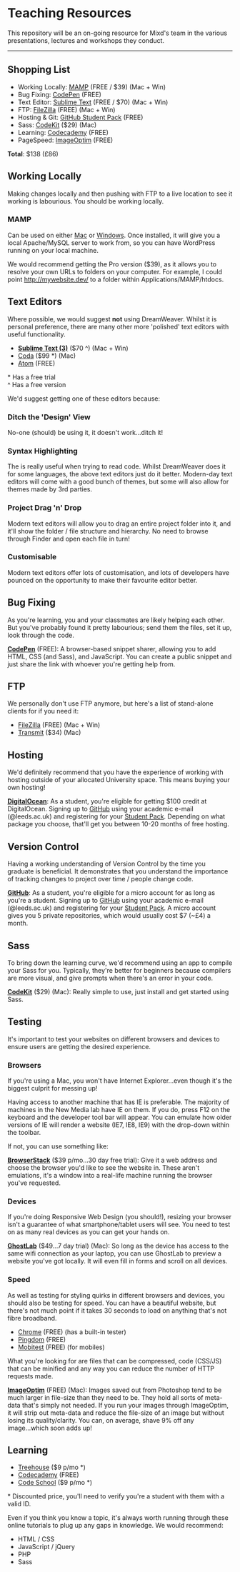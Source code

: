 # Teaching Resources
This repository will be an on-going resource for Mixd's team in the various presentations, lectures and workshops they conduct.

---

## Shopping List

* Working Locally: [MAMP](http://www.mamp.info/en/) (FREE / $39) (Mac + Win)
* Bug Fixing: [CodePen](https://codepen.io) (FREE)
* Text Editor: [Sublime Text](http://www.sublimetext.com/3) (FREE / $70) (Mac + Win)
* FTP: [FileZilla](https://filezilla-project.org/) (FREE) (Mac + Win)
* Hosting & Git: [GitHub Student Pack](https://education.github.com/pack) (FREE)
* Sass: [CodeKit](https://incident57.com/codekit/) ($29) (Mac)
* Learning: [Codecademy](http://codecademy.com) (FREE)
* PageSpeed: [ImageOptim](https://imageoptim.com/) (FREE)

__Total__: $138 (£86)

## Working Locally

Making changes locally and then pushing with FTP to a live location to see it working is labourious. You should be working locally.

### MAMP

Can be used on either [Mac](http://www.mamp.info/en/) or [Windows](http://www.mamp.info/en/mamp_windows.html). Once installed, it will give you a local Apache/MySQL server to work from, so you can have WordPress running on your local machine.

We would recommend getting the Pro version ($39), as it allows you to resolve your own URLs to folders on your computer. For example, I could point http://mywebsite.dev/ to a folder within Applications/MAMP/htdocs.

## Text Editors

Where possible, we would suggest __not__ using DreamWeaver. Whilst it is personal preference, there are many other more 'polished' text editors with useful functionality.

* __[Sublime Text (3)](http://www.sublimetext.com/3)__ ($70 ^) (Mac + Win)
* [Coda](http://panic.com/coda/) ($99 *) (Mac)
* [Atom](https://atom.io/) (FREE)

\* Has a free trial  
^ Has a free version

We'd suggest getting one of these editors because:

### Ditch the 'Design' View

No-one (should) be using it, it doesn't work...ditch it!

### Syntax Highlighting

The is really useful when trying to read code. Whilst DreamWeaver does it for some languages, the above text editors just do it better. Modern-day text editors will come with a good bunch of themes, but some will also allow for themes made by 3rd parties.

### Project Drag 'n' Drop

Modern text editors will allow you to drag an entire project folder into it, and it'll show the folder / file structure and hierarchy. No need to browse through Finder and open each file in turn!

### Customisable

Modern text editors offer lots of customisation, and lots of developers have pounced on the opportunity to make their favourite editor better.

## Bug Fixing

As you're learning, you and your classmates are likely helping each other. But you've probably found it pretty labourious; send them the files, set it up, look through the code.

__[CodePen](https://codepen.io)__ (FREE): A browser-based snippet sharer, allowing you to add HTML, CSS (and Sass), and JavaScript. You can create a public snippet and just share the link with whoever you're getting help from.

## FTP

We personally don't use FTP anymore, but here's a list of stand-alone clients for if you need it:

* [FileZilla](https://filezilla-project.org/) (FREE) (Mac + Win)
* [Transmit](http://panic.com/transmit/) ($34) (Mac)

## Hosting

We'd definitely recommend that you have the experience of working with hosting outside of your allocated University space. This means buying your own hosting!

__[DigitalOcean](https://www.digitalocean.com/)__: As a student, you're eligible for getting $100 credit at DigitalOcean. Signing up to [GitHub](https://github.com/) using your academic e-mail (@leeds.ac.uk) and registering for your [Student Pack](https://education.github.com/pack). Depending on what package you choose, that'll get you between 10-20 months of free hosting.

## Version Control

Having a working understanding of Version Control by the time you graduate is beneficial. It demonstrates that you understand the importance of tracking changes to project over time / people change code.

__[GitHub](https://github.com/)__: As a student, you're eligible for a micro account for as long as you're a student. Signing up to [GitHub](https://github.com/) using your academic e-mail (@leeds.ac.uk) and registering for your [Student Pack](https://education.github.com/pack). A micro account gives you 5 private repositories, which would usually cost $7 (~£4) a month.

## Sass

To bring down the learning curve, we'd recommend using an app to compile your Sass for you. Typically, they're better for beginners because compilers are more visual, and give prompts when there's an error in your code.

__[CodeKit](https://incident57.com/codekit/)__ ($29) (Mac): Really simple to use, just install and get started using Sass.

## Testing

It's important to test your websites on different browsers and devices to ensure users are getting the desired experience.

### Browsers

If you're using a Mac, you won't have Internet Explorer...even though it's the biggest culprit for messing up!

Having access to another machine that has IE is preferable. The majority of machines in the New Media lab have IE on them. If you do, press F12 on the keyboard and the developer tool bar will appear. You can emulate how older versions of IE will render a website (IE7, IE8, IE9) with the drop-down within the toolbar.

If not, you can use something like:

__[BrowserStack](http://www.browserstack.com/)__ ($39 p/mo...30 day free trial): Give it a web address and choose the browser you'd like to see the website in. These aren't emulations, it's a window into a real-life machine running the browser you've requested.

### Devices

If you're doing Responsive Web Design (you should!), resizing your browser isn't a guarantee of what smartphone/tablet users will see. You need to test on as many real devices as you can get your hands on.

__[GhostLab](http://vanamco.com/ghostlab/)__ ($49...7 day trial) (Mac): So long as the device has access to the same wifi connection as your laptop, you can use GhostLab to preview a website you've got locally. It will even fill in forms and scroll on all devices.

### Speed

As well as testing for styling quirks in different browsers and devices, you should also be testing for speed. You can have a beautiful website, but there's not much point if it takes 30 seconds to load on anything that's not fibre broadband.

* [Chrome](http://www.google.co.uk/chrome/) (FREE) (has a built-in tester)
* [Pingdom](http://tools.pingdom.com/fpt/) (FREE)
* [Mobitest](http://mobitest.akamai.com/m/index.cgi) (FREE) (for mobiles)

What you're looking for are files that can be compressed, code (CSS/JS) that can be minified and any way you can reduce the number of HTTP requests made.

__[ImageOptim](https://imageoptim.com/)__ (FREE) (Mac): Images saved out from Photoshop tend to be much larger in file-size than they need to be. They hold all sorts of meta-data that's simply not needed. If you run your images through ImageOptim, it will strip out meta-data and reduce the file-size of an image but without losing its quality/clarity. You can, on average, shave 9% off any image...which soon adds up! 

## Learning

* [Treehouse](http://teamtreehouse.com/) ($9 p/mo *)
* [Codecademy](http://codecademy.com) (FREE)
* [Code School](https://www.codeschool.com/enrollment/new/70e96d93e8) ($9 p/mo *)

\* Discounted price, you'll need to verify you're a student with them with a valid ID.

Even if you think you know a topic, it's always worth running through these online tutorials to plug up any gaps in knowledge. We would recommend:

* HTML / CSS
* JavaScript / jQuery
* PHP
* Sass